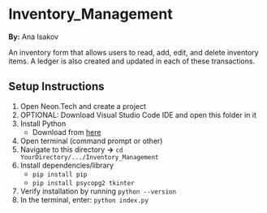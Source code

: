 # Inventory_Management
**By:** Ana Isakov

An inventory form that allows users to read, add, edit, and delete inventory items. A ledger is also created and updated in each of these transactions.

## Setup Instructions

1. Open Neon.Tech and create a project
2. OPTIONAL: Download Visual Studio Code IDE and open this folder in it 
3. Install Python
    - Download from [here](https://www.python.org)
4. Open terminal (command prompt or other)
5. Navigate to this directory **&rarr;** `cd YourDirectory/.../Inventory_Management`
6. Install dependencies/library
    - `pip install pip`
    - `pip install psycopg2 tkinter`
7. Verify installation by running `python --version`
8. In the terminal, enter: `python index.py`
